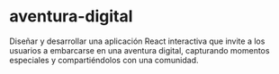# aventura-digital
Diseñar y desarrollar una aplicación React interactiva que invite a los usuarios a embarcarse en una aventura digital, capturando momentos especiales y compartiéndolos con una comunidad.
